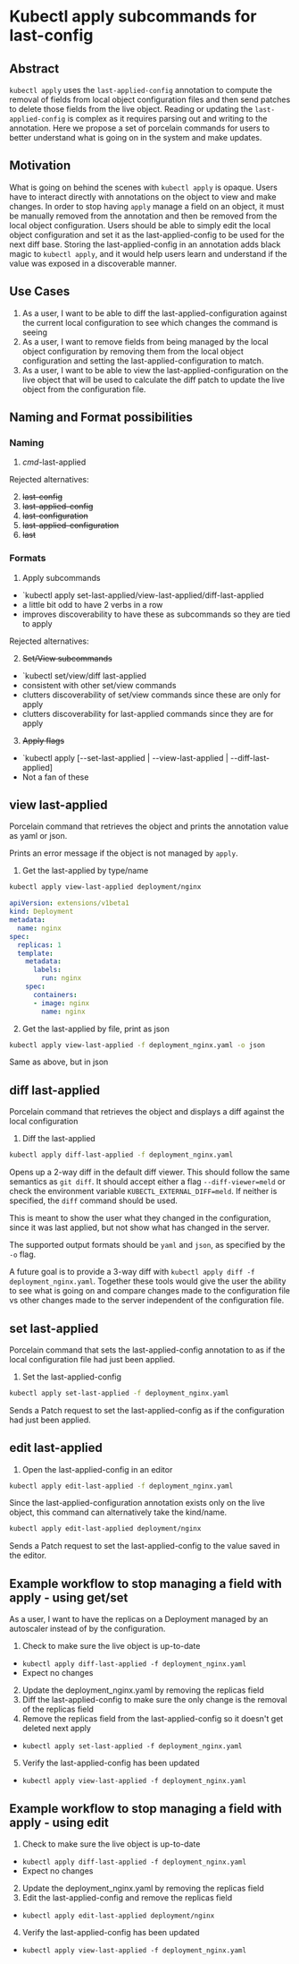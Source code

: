 # Kubectl apply subcommands for last-config

## Abstract

`kubectl apply` uses the `last-applied-config` annotation to compute
the removal of fields from local object configuration files and then
send patches to delete those fields from the live object.  Reading or
updating the `last-applied-config` is complex as it requires parsing
out and writing to the annotation.  Here we propose a set of porcelain
commands for users to better understand what is going on in the system
and make updates.

## Motivation

What is going on behind the scenes with `kubectl apply` is opaque.  Users
have to interact directly with annotations on the object to view
and make changes.  In order to stop having `apply` manage a field on
an object, it must be manually removed from the annotation and then be removed
from the local object configuration.  Users should be able to simply edit
the local object configuration and set it as the last-applied-config
to be used for the next diff base.  Storing the last-applied-config
in an annotation adds black magic to `kubectl apply`, and it would
help users learn and understand if the value was exposed in a discoverable
manner.

## Use Cases

1. As a user, I want to be able to diff the last-applied-configuration
   against the current local configuration to see which changes the command is seeing
2. As a user, I want to remove fields from being managed by the local
   object configuration by removing them from the local object configuration
   and setting the last-applied-configuration to match.
3. As a user, I want to be able to view the last-applied-configuration
   on the live object that will be used to calculate the diff patch
   to update the live object from the configuration file.

## Naming and Format possibilities

### Naming

1. *cmd*-last-applied

Rejected alternatives:

2. ~~last-config~~
3. ~~last-applied-config~~
4. ~~last-configuration~~
5. ~~last-applied-configuration~~
6. ~~last~~

### Formats

1. Apply subcommands
  - `kubectl apply set-last-applied/view-last-applied/diff-last-applied
  - a little bit odd to have 2 verbs in a row
  - improves discoverability to have these as subcommands so they are tied to apply

Rejected alternatives:

2. ~~Set/View subcommands~~
  - `kubectl set/view/diff last-applied
  - consistent with other set/view commands
  - clutters discoverability of set/view commands since these are only for apply
  - clutters discoverability for last-applied commands since they are for apply
3. ~~Apply flags~~
  - `kubectl apply [--set-last-applied | --view-last-applied | --diff-last-applied]
  - Not a fan of these

## view last-applied

Porcelain command that retrieves the object and prints the annotation value as yaml or json.

Prints an error message if the object is not managed by `apply`.

1. Get the last-applied by type/name

```sh
kubectl apply view-last-applied deployment/nginx
```

```yaml
apiVersion: extensions/v1beta1
kind: Deployment
metadata:
  name: nginx
spec:
  replicas: 1
  template:
    metadata:
      labels:
        run: nginx
    spec:
      containers:
      - image: nginx
        name: nginx
```

2. Get the last-applied by file, print as json

```sh
kubectl apply view-last-applied -f deployment_nginx.yaml -o json
```

Same as above, but in json

## diff last-applied

Porcelain command that retrieves the object and displays a diff against
the local configuration

1. Diff the last-applied

```sh
kubectl apply diff-last-applied -f deployment_nginx.yaml
```

Opens up a 2-way diff in the default diff viewer.  This should
follow the same semantics as `git diff`.  It should accept either a
flag `--diff-viewer=meld` or check the environment variable
`KUBECTL_EXTERNAL_DIFF=meld`.  If neither is specified, the `diff`
command should be used.

This is meant to show the user what they changed in the configuration,
since it was last applied, but not show what has changed in the server.

The supported output formats should be `yaml` and `json`, as specified
by the `-o` flag.

A future goal is to provide a 3-way diff with `kubectl apply diff -f deployment_nginx.yaml`.
Together these tools would give the user the ability to see what is going
on and compare changes made to the configuration file vs other
changes made to the server independent of the configuration file.

## set last-applied

Porcelain command that sets the last-applied-config annotation to as
if the local configuration file had just been applied.

1. Set the last-applied-config

```sh
kubectl apply set-last-applied -f deployment_nginx.yaml
```

Sends a Patch request to set the last-applied-config as if
the configuration had just been applied.

## edit last-applied

1. Open the last-applied-config in an editor

```sh
kubectl apply edit-last-applied -f deployment_nginx.yaml
```

Since the last-applied-configuration annotation exists only
on the live object, this command can alternatively take the
kind/name.

```sh
kubectl apply edit-last-applied deployment/nginx
```

Sends a Patch request to set the last-applied-config to
the value saved in the editor.

## Example workflow to stop managing a field with apply - using get/set

As a user, I want to have the replicas on a Deployment managed by an autoscaler
instead of by the configuration.

1. Check to make sure the live object is up-to-date
  - `kubectl apply diff-last-applied -f deployment_nginx.yaml`
  - Expect no changes
2. Update the deployment_nginx.yaml by removing the replicas field
3. Diff the last-applied-config to make sure the only change is the removal of the replicas field
4. Remove the replicas field from the last-applied-config so it doesn't get deleted next apply
  - `kubectl apply set-last-applied -f deployment_nginx.yaml`
5. Verify the last-applied-config has been updated
  - `kubectl apply view-last-applied -f deployment_nginx.yaml`

## Example workflow to stop managing a field with apply - using edit

1. Check to make sure the live object is up-to-date
  - `kubectl apply diff-last-applied -f deployment_nginx.yaml`
  - Expect no changes
2. Update the deployment_nginx.yaml by removing the replicas field
3. Edit the last-applied-config and remove the replicas field
  - `kubectl apply edit-last-applied deployment/nginx`
4. Verify the last-applied-config has been updated
  - `kubectl apply view-last-applied -f deployment_nginx.yaml`

